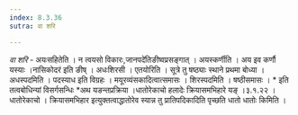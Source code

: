```yaml
---
index: 8.3.36
sutra: वा शरि

---
```

_वा शरि_ - अयःसहितेति । न त्वयसो विकारः,जानपदे॑तिङीष्वप्रसङ्गात् । अयस्कर्णीति । अय इव कर्णौ यस्याः ।नासिकोदर॑ इति ङीष् । अधःशिरसी । एतयोरिति । सूत्रे तु षष्ठ्याः स्थाने प्रथमा बोध्या । अधस्पदमिति । पदस्याध इति विग्रहः । मयूरव्यंसकादित्वात्समासः । शिरस्पदमिति । षष्ठीसमासः । * इति तत्वबोधिन्यां विसर्गसन्धिः *अथ यङन्तप्रक्रिया ।धातोरेकाचो हलादेः क्रियासमभिहारे यङ् ।३.१.२२ ।धातोरेकाचो । क्रियासमभिहार इत्युक्तत्वाद्धातोरेव स्यान्न तु प्रातिपदिकादिति पृच्छति धातो धातोः किमिति ।